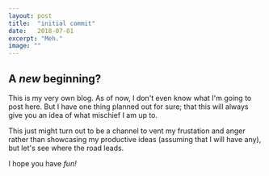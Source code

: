 ```yaml
---
layout: post
title:  "initial commit"
date:   2018-07-01
excerpt: "Meh."
image: ""
---
```


## A <i>new</i> beginning?

This is my very own blog. As of now, I don't even know what I'm going to post here. But I have one thing planned out for sure; that this will always give you an idea of what mischief I am up to.

This just might turn out to be a channel to vent my frustation and anger rather than showcasing my productive ideas (assuming that I will have any), but let's see where the road leads.

I hope you have <i>fun!</i>
